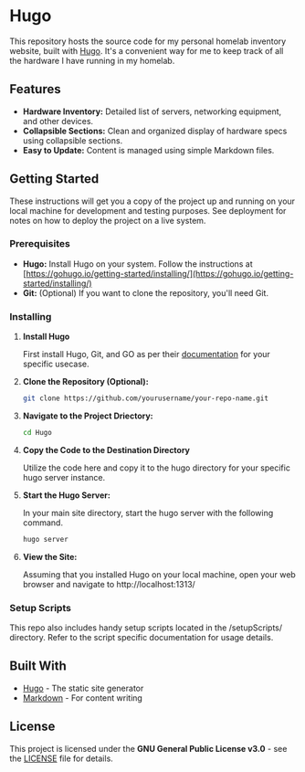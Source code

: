 # Hugo

This repository hosts the source code for my personal homelab inventory website, built with [Hugo](https://gohugo.io/). It's a convenient way for me to keep track of all the hardware I have running in my homelab.

## Features

- **Hardware Inventory:** Detailed list of servers, networking equipment, and other devices.
- **Collapsible Sections:**  Clean and organized display of hardware specs using collapsible sections.
- **Easy to Update:**  Content is managed using simple Markdown files.

## Getting Started

These instructions will get you a copy of the project up and running on your local machine for development and testing purposes. See deployment for notes on how to deploy the project on a live system.

### Prerequisites

- **Hugo:**  Install Hugo on your system. Follow the instructions at [https://gohugo.io/getting-started/installing/](https://gohugo.io/getting-started/installing/)
- **Git:** (Optional) If you want to clone the repository, you'll need Git.

### Installing

1. **Install Hugo**

   First install Hugo, Git, and GO as per their [documentation](https://gohugo.io/installation/) for your specific usecase.
3. **Clone the Repository (Optional):**
   ```bash
   git clone https://github.com/yourusername/your-repo-name.git
4. **Navigate to the Project Driectory:**
   ```bash
   cd Hugo
5. **Copy the Code to the Destination Directory**

   Utilize the code here and copy it to the hugo directory for your specific hugo server instance. 
6. **Start the Hugo Server:**

   In your main site directory, start the hugo server with the following command.
   ```bash
   hugo server
8. **View the Site:**

   Assuming that you installed Hugo on your local machine, open your web browser and navigate to http://localhost:1313/

### Setup Scripts

This repo also includes handy setup scripts located in the /setupScripts/ directory.
Refer to the script specific documentation for usage details.

## Built With

- [Hugo](https://gohugo.io/) - The static site generator
- [Markdown](https://daringfireball.net/projects/markdown/) - For content writing


## License

This project is licensed under the **GNU General Public License v3.0** - see the [LICENSE](LICENSE) file for details.
